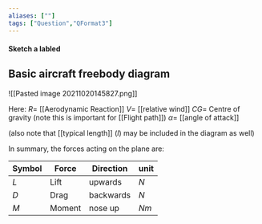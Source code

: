 ```yaml
---
aliases: [""]
tags: ["Question","QFormat3"]
---
```


#### Sketch a labled 
## Basic aircraft freebody diagram
![[Pasted image 20211020145827.png]]

Here:
$R =$ [[Aerodynamic Reaction]]
$V =$ [[relative wind]]
$CG =$ Centre of gravity (note this is important for [[Flight path]])
$\alpha =$ [[angle of attack]]

(also note that [[typical length]] ($l$) may be included in the diagram as well)

In summary, the forces acting on the plane are:

| Symbol | Force  | Direction | unit |
| ------ | ------ | --------- | ---- |
| $L$    | Lift   | upwards   | $N$  |
| $D$    | Drag   | backwards | $N$  |
| $M$    | Moment | nose up   | $Nm$ |
